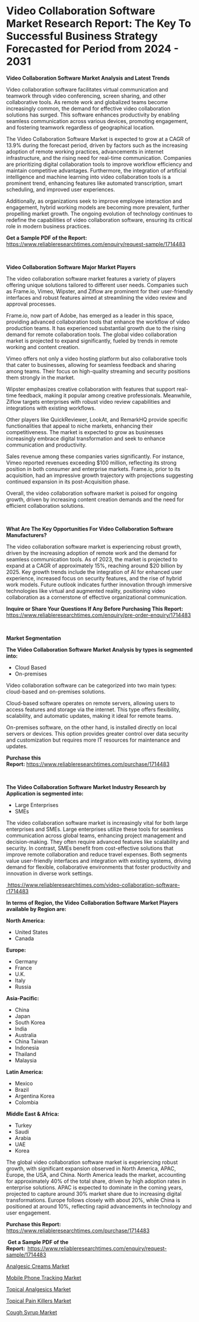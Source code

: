 <p><h1>Video Collaboration Software Market Research Report: The Key To Successful Business Strategy Forecasted for Period from 2024 - 2031</h1></p><p><strong>Video Collaboration Software Market Analysis and Latest Trends</strong></p>
<p><p>Video collaboration software facilitates virtual communication and teamwork through video conferencing, screen sharing, and other collaborative tools. As remote work and globalized teams become increasingly common, the demand for effective video collaboration solutions has surged. This software enhances productivity by enabling seamless communication across various devices, promoting engagement, and fostering teamwork regardless of geographical location.</p><p>The Video Collaboration Software Market is expected to grow at a CAGR of 13.9% during the forecast period, driven by factors such as the increasing adoption of remote working practices, advancements in internet infrastructure, and the rising need for real-time communication. Companies are prioritizing digital collaboration tools to improve workflow efficiency and maintain competitive advantages. Furthermore, the integration of artificial intelligence and machine learning into video collaboration tools is a prominent trend, enhancing features like automated transcription, smart scheduling, and improved user experiences. </p><p>Additionally, as organizations seek to improve employee interaction and engagement, hybrid working models are becoming more prevalent, further propelling market growth. The ongoing evolution of technology continues to redefine the capabilities of video collaboration software, ensuring its critical role in modern business practices.</p></p>
<p><strong>Get a Sample PDF of the Report:&nbsp;</strong> <a href="https://www.reliableresearchtimes.com/enquiry/request-sample/1714483?utm_campaign=1630&utm_medium=2&utm_source=Github&utm_content=ia&utm_term=22102024&utm_id=video-collaboration-software">https://www.reliableresearchtimes.com/enquiry/request-sample/1714483</a></p>
<p>&nbsp;</p>
<p><strong>Video Collaboration Software Major Market Players</strong></p>
<p><p>The video collaboration software market features a variety of players offering unique solutions tailored to different user needs. Companies such as Frame.io, Vimeo, Wipster, and Ziflow are prominent for their user-friendly interfaces and robust features aimed at streamlining the video review and approval processes.</p><p>Frame.io, now part of Adobe, has emerged as a leader in this space, providing advanced collaboration tools that enhance the workflow of video production teams. It has experienced substantial growth due to the rising demand for remote collaboration tools. The global video collaboration market is projected to expand significantly, fueled by trends in remote working and content creation.</p><p>Vimeo offers not only a video hosting platform but also collaborative tools that cater to businesses, allowing for seamless feedback and sharing among teams. Their focus on high-quality streaming and security positions them strongly in the market.</p><p>Wipster emphasizes creative collaboration with features that support real-time feedback, making it popular among creative professionals. Meanwhile, Ziflow targets enterprises with robust video review capabilities and integrations with existing workflows.</p><p>Other players like QuickReviewer, LookAt, and RemarkHQ provide specific functionalities that appeal to niche markets, enhancing their competitiveness. The market is expected to grow as businesses increasingly embrace digital transformation and seek to enhance communication and productivity.</p><p>Sales revenue among these companies varies significantly. For instance, Vimeo reported revenues exceeding $100 million, reflecting its strong position in both consumer and enterprise markets. Frame.io, prior to its acquisition, had an impressive growth trajectory with projections suggesting continued expansion in its post-Acquisition phase.</p><p>Overall, the video collaboration software market is poised for ongoing growth, driven by increasing content creation demands and the need for efficient collaboration solutions.</p></p>
<p>&nbsp;</p>
<p><strong>What Are The Key Opportunities For Video Collaboration Software Manufacturers?</strong></p>
<p><p>The video collaboration software market is experiencing robust growth, driven by the increasing adoption of remote work and the demand for seamless communication tools. As of 2023, the market is projected to expand at a CAGR of approximately 15%, reaching around $20 billion by 2025. Key growth trends include the integration of AI for enhanced user experience, increased focus on security features, and the rise of hybrid work models. Future outlook indicates further innovation through immersive technologies like virtual and augmented reality, positioning video collaboration as a cornerstone of effective organizational communication.</p></p>
<p><strong>Inquire or Share Your Questions If Any Before Purchasing This Report:</strong> <a href="https://www.reliableresearchtimes.com/enquiry/pre-order-enquiry/1714483?utm_campaign=1630&utm_medium=2&utm_source=Github&utm_content=ia&utm_term=22102024&utm_id=video-collaboration-software">https://www.reliableresearchtimes.com/enquiry/pre-order-enquiry/1714483</a></p>
<p>&nbsp;</p>
<p><strong>Market Segmentation</strong></p>
<p><strong>The Video Collaboration Software Market Analysis by types is segmented into:</strong></p>
<p><ul><li>Cloud Based</li><li>On-premises</li></ul></p>
<p><p>Video collaboration software can be categorized into two main types: cloud-based and on-premises solutions. </p><p>Cloud-based software operates on remote servers, allowing users to access features and storage via the internet. This type offers flexibility, scalability, and automatic updates, making it ideal for remote teams.</p><p>On-premises software, on the other hand, is installed directly on local servers or devices. This option provides greater control over data security and customization but requires more IT resources for maintenance and updates.</p></p>
<p><strong>Purchase this Report:&nbsp;</strong><a href="https://www.reliableresearchtimes.com/purchase/1714483?utm_campaign=1630&utm_medium=2&utm_source=Github&utm_content=ia&utm_term=22102024&utm_id=video-collaboration-software">https://www.reliableresearchtimes.com/purchase/1714483</a></p>
<p>&nbsp;</p>
<p><strong>The Video Collaboration Software Market Industry Research by Application is segmented into:</strong></p>
<p><ul><li>Large Enterprises</li><li>SMEs</li></ul></p>
<p><p>The video collaboration software market is increasingly vital for both large enterprises and SMEs. Large enterprises utilize these tools for seamless communication across global teams, enhancing project management and decision-making. They often require advanced features like scalability and security. In contrast, SMEs benefit from cost-effective solutions that improve remote collaboration and reduce travel expenses. Both segments value user-friendly interfaces and integration with existing systems, driving demand for flexible, collaborative environments that foster productivity and innovation in diverse work settings.</p></p>
<p><a href="https://www.reliableresearchtimes.com/video-collaboration-software-r1714483?utm_campaign=1630&utm_medium=2&utm_source=Github&utm_content=ia&utm_term=22102024&utm_id=video-collaboration-software">&nbsp;https://www.reliableresearchtimes.com/video-collaboration-software-r1714483</a></p>
<p><strong>In terms of Region, the Video Collaboration Software Market Players available by Region are:</strong></p>
<p>
    <p> <strong> North America: </strong>
        <ul>
            <li>United States</li>
            <li>Canada</li>
        </ul>
        </p> 
    <p> <strong> Europe: </strong>
        <ul>
            <li>Germany</li>
            <li>France</li>
            <li>U.K.</li>
            <li>Italy</li>
            <li>Russia</li>
        </ul>
        </p> 
    <p> <strong> Asia-Pacific: </strong>
        <ul>
            <li>China</li>
            <li>Japan</li>
            <li>South Korea</li>
            <li>India</li>
            <li>Australia</li>
            <li>China Taiwan</li>
            <li>Indonesia</li>
            <li>Thailand</li>
            <li>Malaysia</li>
        </ul>
        </p> 
    <p> <strong> Latin America: </strong>
        <ul>
            <li>Mexico</li>
            <li>Brazil</li>
            <li>Argentina Korea</li>
            <li>Colombia</li>
        </ul>
        </p> 
    <p> <strong> Middle East & Africa: </strong>
        <ul>
            <li>Turkey</li>
            <li>Saudi</li>
            <li>Arabia</li>
            <li>UAE</li>
            <li>Korea</li>
        </ul>
    </p>
    </p>
<p><p>The global video collaboration software market is experiencing robust growth, with significant expansion observed in North America, APAC, Europe, the USA, and China. North America leads the market, accounting for approximately 40% of the total share, driven by high adoption rates in enterprise solutions. APAC is expected to dominate in the coming years, projected to capture around 30% market share due to increasing digital transformations. Europe follows closely with about 20%, while China is positioned at around 10%, reflecting rapid advancements in technology and user engagement.</p></p>
<p><strong>Purchase this Report: </strong><a href="https://www.reliableresearchtimes.com/purchase/1714483?utm_campaign=1630&utm_medium=2&utm_source=Github&utm_content=ia&utm_term=22102024&utm_id=video-collaboration-software">https://www.reliableresearchtimes.com/purchase/1714483</a></p>
<p>&nbsp;<strong>Get a Sample PDF of the Report:&nbsp;&nbsp;</strong><a href="https://www.reliableresearchtimes.com/enquiry/request-sample/1714483?utm_campaign=1630&utm_medium=2&utm_source=Github&utm_content=ia&utm_term=22102024&utm_id=video-collaboration-software">https://www.reliableresearchtimes.com/enquiry/request-sample/1714483</a></p>
<p><strong></strong></p>
<p><p><a href="https://www.linkedin.com/pulse/analgesic-creams-market-consolidation-impact-structure-cbfgc?utm_campaign=1630&utm_medium=2&utm_source=Github&utm_content=ia&utm_term=22102024&utm_id=video-collaboration-software">Analgesic Creams Market</a></p><p><a href="https://www.linkedin.com/pulse/in-depth-mobile-phone-tracking-market-review-size-share-gowzc?utm_campaign=1630&utm_medium=2&utm_source=Github&utm_content=ia&utm_term=22102024&utm_id=video-collaboration-software">Mobile Phone Tracking Market</a></p><p><a href="https://www.linkedin.com/pulse/regulatory-landscape-its-influence-global-topical-analgesics-a0o8c?utm_campaign=1630&utm_medium=2&utm_source=Github&utm_content=ia&utm_term=22102024&utm_id=video-collaboration-software">Topical Analgesics Market</a></p><p><a href="https://www.linkedin.com/pulse/market-leaders-laggards-global-topical-pain-killers-6shnc?utm_campaign=1630&utm_medium=2&utm_source=Github&utm_content=ia&utm_term=22102024&utm_id=video-collaboration-software">Topical Pain Killers Market</a></p><p><a href="https://www.linkedin.com/pulse/cough-syrup-market-size-type-product-global-industry-analysis-h4voc?utm_campaign=1630&utm_medium=2&utm_source=Github&utm_content=ia&utm_term=22102024&utm_id=video-collaboration-software">Cough Syrup Market</a></p></p>